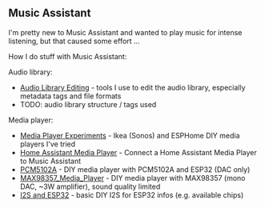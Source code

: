 ## Music Assistant

I'm pretty new to Music Assistant and wanted to play music for intense listening, but that caused some effort ...

How I do stuff with Music Assistant:

Audio library:

* [Audio Library Editing](audio_library_editing.md) - tools I use to edit the audio library, especially metadata tags and file formats
* TODO: audio library structure / tags used

Media player:

* [Media Player Experiments](./Media_Player_Experiments.md) - Ikea (Sonos) and ESPHome DIY media players I've tried
* [Home Assistant Media Player](./home_assistant_media_player.md) - Connect a Home Assistant Media Player to Music Assistant
* [PCM5102A](./PCM5102A_Media_Player.md) - DIY media player with PCM5102A and ESP32 (DAC only)
* [MAX98357_Media_Player](./MAX98357_Media_Player.md) - DIY media player with MAX98357 (mono DAC, ~3W amplifier), sound quality limited
* [I2S and ESP32](./I2S_and_ESP32.md) - basic DIY I2S for ESP32 infos (e.g. available chips)
